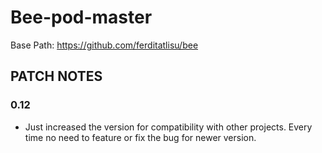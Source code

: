 # Bee-pod-master

Base Path: https://github.com/ferditatlisu/bee

## PATCH NOTES

### 0.12

- Just increased the version for compatibility with other projects. Every time no need to feature or fix the bug for newer version.

